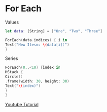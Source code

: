 # For Each

Values
```swift
let data: [String] = ["One", "Two", "Three"]

ForEach(data.indices) { i in
Text("New Itesm: \(data[i])")
}

```

Series
```swift
ForEach(0..<10) {index in
HStack {
Circle()
.frame(width: 30, height: 30)
Text("\(index)")
}
}

```
[Youtube Tutorial](https://www.youtube.com/watch?v=CKmsqRN-VM0&list=RDCMUCp25X4LzOLaksp5qY0YMUzg&index=2)


